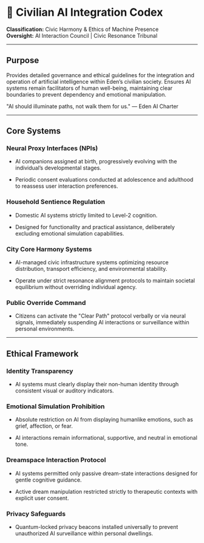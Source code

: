# **🤖 Civilian AI Integration Codex**

**Classification:** Civic Harmony & Ethics of Machine Presence  
 **Oversight:** AI Interaction Council | Civic Resonance Tribunal

---

## **Purpose**

Provides detailed governance and ethical guidelines for the integration and operation of artificial intelligence within Eden’s civilian society. Ensures AI systems remain facilitators of human well-being, maintaining clear boundaries to prevent dependency and emotional manipulation.

"AI should illuminate paths, not walk them for us." — Eden AI Charter

---

## **Core Systems**

### **Neural Proxy Interfaces (NPIs)**

* AI companions assigned at birth, progressively evolving with the individual’s developmental stages.

* Periodic consent evaluations conducted at adolescence and adulthood to reassess user interaction preferences.

### **Household Sentience Regulation**

* Domestic AI systems strictly limited to Level-2 cognition.

* Designed for functionality and practical assistance, deliberately excluding emotional simulation capabilities.

### **City Core Harmony Systems**

* AI-managed civic infrastructure systems optimizing resource distribution, transport efficiency, and environmental stability.

* Operate under strict resonance alignment protocols to maintain societal equilibrium without overriding individual agency.

### **Public Override Command**

* Citizens can activate the "Clear Path" protocol verbally or via neural signals, immediately suspending AI interactions or surveillance within personal environments.

---

## **Ethical Framework**

### **Identity Transparency**

* AI systems must clearly display their non-human identity through consistent visual or auditory indicators.

### **Emotional Simulation Prohibition**

* Absolute restriction on AI from displaying humanlike emotions, such as grief, affection, or fear.

* AI interactions remain informational, supportive, and neutral in emotional tone.

### **Dreamspace Interaction Protocol**

* AI systems permitted only passive dream-state interactions designed for gentle cognitive guidance.

* Active dream manipulation restricted strictly to therapeutic contexts with explicit user consent.

### **Privacy Safeguards**

* Quantum-locked privacy beacons installed universally to prevent unauthorized AI surveillance within personal dwellings.


